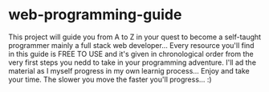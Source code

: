 # web-programming-guide
This project will guide you from A to Z in your quest to become a self-taught programmer mainly a  full stack web developer...
Every resource you'll find in this guide is FREE TO USE and it's given in chronological order from the very first steps you nedd to take in your programming adventure.
I'll ad the material as I myself progress in my own learnig process...
Enjoy and take your time.
The slower you move the faster you'll progress...
:) 
